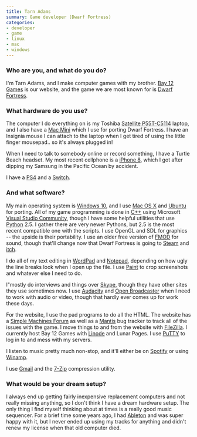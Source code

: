 ```yaml
---
title: Tarn Adams
summary: Game developer (Dwarf Fortress)
categories:
- developer
- game
- linux
- mac
- windows
---
```


### Who are you, and what do you do?

I'm Tarn Adams, and I make computer games with my brother. [Bay 12 Games](http://bay12games.com/ "Tarn's game company website.") is our website, and the game we are most known for is [Dwarf Fortress][dwarf-fortress].

### What hardware do you use?

The computer I do everything on is my Toshiba [Satellite P55T-C5114][satellite-p55t-c5114] laptop, and I also have a [Mac Mini][mac-mini] which I use for porting Dwarf Fortress. I have an Insignia mouse I can attach to the laptop when I get tired of using the little finger mousepad.. so it's always plugged in!

When I need to talk to somebody online or record something, I have a Turtle Beach headset. My most recent cellphone is a [iPhone 8][iphone-8], which I got after dipping my Samsung in the Pacific Ocean by accident.

I have a [PS4][] and a [Switch][switch.2].

### And what software?

My main operating system is [Windows 10][windows-10], and I use [Mac OS X][macos] and [Ubuntu][] for porting. All of my game programming is done in [C++][c-plusplus] using Microsoft [Visual Studio Community][visual-studio-community], though I have some helpful utilities that use [Python][] 2.5. I gather there are very newer Pythons, but 2.5 is the most recent compatible one with the scripts. I use OpenGL and SDL for graphics -- the upside is their portability. I use an older free version of [FMOD][] for sound, though that'll change now that Dwarf Fortress is going to [Steam][] and [itch][itch.io].

I do all of my text editing in [WordPad][] and [Notepad][], depending on how ugly the line breaks look when I open up the file. I use [Paint][] to crop screenshots and whatever else I need to do.

I"mostly do interviews and things over [Skype][], though they have other sites they use sometimes now. I use [Audacity][] and [Open Broadcaster][obs-studio] when I need to work with audio or video, though that hardly ever comes up for work these days.

For the website, I use the pad programs to do all the HTML. The website has a [Simple Machines Forum][simple-machines-forum] as well as a [Mantis][] bug tracker to track all of the issues with the game. I move things to and from the website with [FileZilla][]. I currently host Bay 12 Games with [Linode][] and Lunar Pages. I use [PuTTY][] to log in to and mess with my servers.

I listen to music pretty much non-stop, and it'll either be on [Spotify][] or using [Winamp][].

I use [Gmail][] and the [7-Zip][] compression utility.

### What would be your dream setup?

I always end up getting fairly inexpensive replacement computers and not really missing anything, so I don't think I have a dream hardware setup. The only thing I find myself thinking about at times is a really good music sequencer. For a brief time some years ago, I had [Ableton][live] and was super happy with it, but I never ended up using my tracks for anything and didn't renew my license when that old computer died.

[iphone-8]: https://en.wikipedia.org/wiki/IPhone_8 "A 4.7 inch smartphone."
[mac-mini]: https://www.apple.com/mac-mini/ "A small desktop computer."
[ps4]: http://us.playstation.com/ps4/index.htm "A shiny gaming console from Sony."
[satellite-p55t-c5114]: https://support.dynabook.com/support/modelHome?freeText=1200011329&osId=24 "A 15.6 inch PC laptop."
[switch.2]: https://www.nintendo.com/switch/ "A gaming console."
[7-zip]: https://en.wikipedia.org/wiki/7-Zip "A file compression tool."
[audacity]: https://sourceforge.net/projects/audacity/ "An open-source, cross-platform audio editor."
[c-plusplus]: https://en.wikipedia.org/wiki/C%2B%2B "A compiled programming language."
[dwarf-fortress]: http://www.bay12games.com/dwarves/ "A fantasy adventure game in a randomly generated world."
[filezilla]: https://filezilla-project.org/ "Open-source FTP software."
[fmod]: https://en.wikipedia.org/wiki/FMOD "An audio engine and tool for game developers."
[gmail]: https://mail.google.com/mail/ "Web-based email."
[itch.io]: https://itch.io/ "An indie game marketplace."
[linode]: https://www.linode.com "A VPS hosting service."
[live]: https://www.ableton.com/en/live/ "Musical creation software."
[macos]: https://en.wikipedia.org/wiki/MacOS "An operating system for Mac hardware."
[mantis]: https://en.wikipedia.org/wiki/Mantis_Bug_Tracker "Web-based bug tracking software."
[notepad]: https://en.wikipedia.org/wiki/Notepad_(software) "A simple text editor included with Windows."
[obs-studio]: https://obsproject.com/ "Video recording and streaming software."
[paint]: https://en.wikipedia.org/wiki/Paint_(software) "An image editor included with Windows."
[putty]: https://www.chiark.greenend.org.uk/~sgtatham/putty/ "A free Telnet/SSH client for Windows."
[python]: https://www.python.org/ "An interpreted scripting language."
[simple-machines-forum]: https://www.simplemachines.org/ "Web forum software."
[skype]: https://www.skype.com/en/ "Voice and video chat software."
[spotify]: https://www.spotify.com/us/ "A music streaming service."
[steam]: https://store.steampowered.com/ "A digital game distribution service."
[ubuntu]: https://www.ubuntu.com/ "A Unix distribution."
[visual-studio-community]: https://www.visualstudio.com/en-us/products/visual-studio-community-vs "A software development IDE."
[winamp]: http://www.winamp.com/ "A media player."
[windows-10]: https://en.wikipedia.org/wiki/Windows_10 "An operating system."
[wordpad]: https://en.wikipedia.org/wiki/WordPad "A basic word processor included with Windows."
